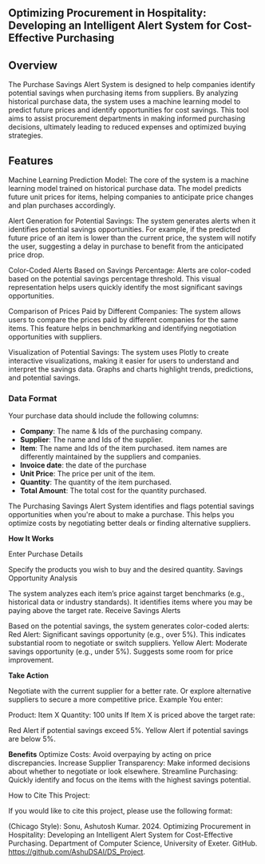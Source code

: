 ## Optimizing Procurement in Hospitality: Developing an Intelligent Alert System for Cost-Effective Purchasing

## Overview
The Purchase Savings Alert System is designed to help companies identify potential savings when purchasing items from suppliers. By analyzing historical purchase data, the system uses a machine learning model to predict future prices and identify opportunities for cost savings. This tool aims to assist procurement departments in making informed purchasing decisions, ultimately leading to reduced expenses and optimized buying strategies.

## Features
Machine Learning Prediction Model: 
The core of the system is a machine learning model trained on historical purchase data. The model predicts future unit prices for items, helping companies to anticipate price changes and plan purchases accordingly.

Alert Generation for Potential Savings:
 The system generates alerts when it identifies potential savings opportunities. For example, if the predicted future price of an item is lower than the current price, the system will notify the user, suggesting a delay in purchase to benefit from the anticipated price drop.

Color-Coded Alerts Based on Savings Percentage: 
Alerts are color-coded based on the potential savings percentage threshold. This visual representation helps users quickly identify the most significant savings opportunities.


Comparison of Prices Paid by Different Companies:
The system allows users to compare the prices paid by different companies for the same items. This feature helps in benchmarking and identifying negotiation opportunities with suppliers.

Visualization of Potential Savings: 
The system uses Plotly to create interactive visualizations, making it easier for users to understand and interpret the savings data. Graphs and charts highlight trends, predictions, and potential savings.



### Data Format
Your purchase data should include the following columns:
- **Company**: The name & Ids of the purchasing company.
- **Supplier**: The name and Ids of the supplier.
- **Item**: The name and Ids of the item purchased. item names are differently maintained by the suppliers and companies.
- **Invoice date**: the date of the purchase
- **Unit Price**: The price per unit of the item.
- **Quantity**: The quantity of the item purchased.
- **Total Amount**: The total cost for the quantity purchased.

The Purchasing Savings Alert System identifies and flags potential savings opportunities when you're about to make a purchase. This helps you optimize costs by negotiating better deals or finding alternative suppliers.

**How It Works**

Enter Purchase Details

Specify the products you wish to buy and the desired quantity.
Savings Opportunity Analysis

The system analyzes each item’s price against target benchmarks (e.g., historical data or industry standards).
It identifies items where you may be paying above the target rate.
Receive Savings Alerts

Based on the potential savings, the system generates color-coded alerts:
Red Alert: Significant savings opportunity (e.g., over 5%). This indicates substantial room to negotiate or switch suppliers.
Yellow Alert: Moderate savings opportunity (e.g., under 5%). Suggests some room for price improvement.

**Take Action**

Negotiate with the current supplier for a better rate.
Or explore alternative suppliers to secure a more competitive price.
Example
You enter:

Product: Item X
Quantity: 100 units
If Item X is priced above the target rate:

Red Alert if potential savings exceed 5%.
Yellow Alert if potential savings are below 5%.


**Benefits**
Optimize Costs: Avoid overpaying by acting on price discrepancies.
Increase Supplier Transparency: Make informed decisions about whether to negotiate or look elsewhere.
Streamline Purchasing: Quickly identify and focus on the items with the highest savings potential.

How to Cite This Project:

If you would like to cite this project, please use the following format:

(Chicago Style):
Sonu, Ashutosh Kumar. 2024. Optimizing Procurement in Hospitality: Developing an Intelligent Alert System for Cost-Effective Purchasing. Department of Computer Science, University of Exeter. GitHub. https://github.com/AshuDSAI/DS_Project.

